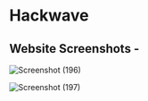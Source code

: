 # Hackwave

## Website Screenshots - 

![Screenshot (196)](https://github.com/Yash-Lade/Hackwave/assets/150010042/fd4b4476-caf5-4113-bab2-7b1d236229ad)

![Screenshot (197)](https://github.com/Yash-Lade/Hackwave/assets/150010042/4746d710-facf-4294-9677-7f6a3b37a2ce)

